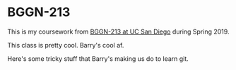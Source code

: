 # BGGN-213

This is my coursework from [BGGN-213 at UC San Diego](https://bioboot.github.io/bggn213_S19/) during Spring 2019.

This class is pretty cool. Barry's cool af.

Here's some tricky stuff that Barry's making us do to learn git.